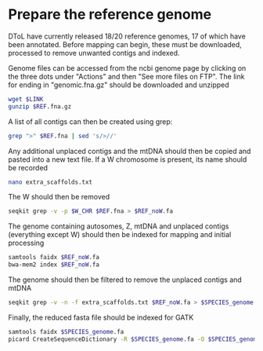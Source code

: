 # Prepare the reference genome

DToL have currently released 18/20 reference genomes, 17 of which have been annotated. Before mapping can begin, these must be downloaded, processed to remove unwanted contigs and indexed.

Genome files can be accessed from the ncbi genome page by clicking on the three dots under "Actions" and then "See more files on FTP". The link for ending in "genomic.fna.gz" should be downloaded and unzipped
```bash
wget $LINK
gunzip $REF.fna.gz
```
A list of all contigs can then be created using grep:
```bash
grep ">" $REF.fna | sed 's/>//'
```
Any additional unplaced contigs and the mtDNA should then be copied and pasted into a new text file. If a W chromosome is present, its name should be recorded
```bash
nano extra_scaffolds.txt
```
The W should then be removed
```bash
seqkit grep -v -p $W_CHR $REF.fna > $REF_noW.fa
```
The genome containing autosomes, Z, mtDNA and unplaced contigs (everything except W) should then be indexed for mapping and initial processing
```bash
samtools faidx $REF_noW.fa
bwa-mem2 index $REF_noW.fa
```
The genome should then be filtered to remove the unplaced contigs and mtDNA
```bash
seqkit grep -v -n -f extra_scaffolds.txt $REF_noW.fa > $SPECIES_genome.fa
```
Finally, the reduced fasta file should be indexed for GATK
```bash
samtools faidx $SPECIES_genome.fa
picard CreateSequenceDictionary -R $SPECIES_genome.fa -O $SPECIES_genome.dict
```
